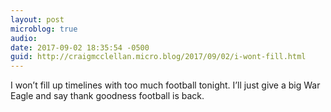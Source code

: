```yaml
---
layout: post
microblog: true
audio: 
date: 2017-09-02 18:35:54 -0500
guid: http://craigmcclellan.micro.blog/2017/09/02/i-wont-fill.html
---
```

I won’t fill up timelines with too much football tonight. I’ll just give a big War Eagle and say thank goodness football is back.
